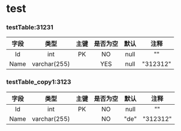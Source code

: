 # test

### testTable:31231
|字段|类型|主键|是否为空|默认|注释|
| :--: | :--: | :--: | :--: | :--: | :--: |
|Id|int|PK|NO|null|""|
|Name|varchar(255)||YES|null|"312312"|

### testTable_copy1:3123
|字段|类型|主键|是否为空|默认|注释|
| :--: | :--: | :--: | :--: | :--: | :--: |
|Id|int|PK|NO|null|""|
|Name|varchar(255)||NO|"de"|"312312"|
